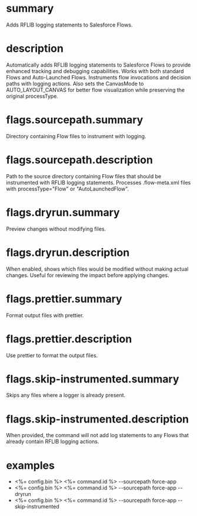 # summary

Adds RFLIB logging statements to Salesforce Flows.

# description

Automatically adds RFLIB logging statements to Salesforce Flows to provide enhanced tracking and debugging capabilities. Works with both standard Flows and Auto-Launched Flows. Instruments flow invocations and decision paths with logging actions. Also sets the CanvasMode to AUTO_LAYOUT_CANVAS for better flow visualization while preserving the original processType.

# flags.sourcepath.summary

Directory containing Flow files to instrument with logging.

# flags.sourcepath.description

Path to the source directory containing Flow files that should be instrumented with RFLIB logging statements. Processes .flow-meta.xml files with processType="Flow" or "AutoLaunchedFlow".

# flags.dryrun.summary

Preview changes without modifying files.

# flags.dryrun.description

When enabled, shows which files would be modified without making actual changes. Useful for reviewing the impact before applying changes.

# flags.prettier.summary

Format output files with prettier.

# flags.prettier.description

Use prettier to format the output files.

# flags.skip-instrumented.summary

Skips any files where a logger is already present.

# flags.skip-instrumented.description

When provided, the command will not add log statements to any Flows that already contain RFLIB logging actions.

# examples

- <%= config.bin %> <%= command.id %> --sourcepath force-app
- <%= config.bin %> <%= command.id %> --sourcepath force-app --dryrun
- <%= config.bin %> <%= command.id %> --sourcepath force-app --skip-instrumented

